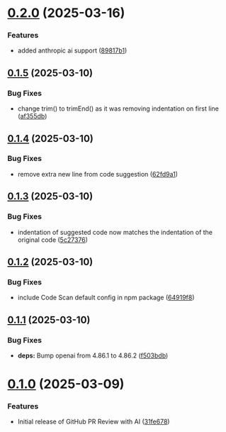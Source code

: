 # [0.2.0](https://github.com/laserburst/sf-ami/compare/0.1.5...0.2.0) (2025-03-16)

### Features

- added anthropic ai support ([89817b1](https://github.com/laserburst/sf-ami/commit/89817b11019d8e6a04970f4b3e4ccd5ba4ae0e26))

## [0.1.5](https://github.com/laserburst/sf-ami/compare/0.1.4...0.1.5) (2025-03-10)

### Bug Fixes

- change trim() to trimEnd() as it was removing indentation on first line ([af355db](https://github.com/laserburst/sf-ami/commit/af355db18908586ced5eb06e78762e03d7f39c50))

## [0.1.4](https://github.com/laserburst/sf-ami/compare/0.1.3...0.1.4) (2025-03-10)

### Bug Fixes

- remove extra new line from code suggestion ([62fd9a1](https://github.com/laserburst/sf-ami/commit/62fd9a12cc2fdab214111cdfa503a6031a1d64e7))

## [0.1.3](https://github.com/laserburst/sf-ami/compare/0.1.2...0.1.3) (2025-03-10)

### Bug Fixes

- indentation of suggested code now matches the indentation of the original code ([5c27376](https://github.com/laserburst/sf-ami/commit/5c27376270f53503f94839c617f2fa41a8ac7693))

## [0.1.2](https://github.com/laserburst/sf-ami/compare/0.1.1...0.1.2) (2025-03-10)

### Bug Fixes

- include Code Scan default config in npm package ([64919f8](https://github.com/laserburst/sf-ami/commit/64919f8cd6b8871df7ba8cb7e20b0636b7617760))

## [0.1.1](https://github.com/laserburst/sf-ami/compare/0.1.0...0.1.1) (2025-03-10)

### Bug Fixes

- **deps:** Bump openai from 4.86.1 to 4.86.2 ([f503bdb](https://github.com/laserburst/sf-ami/commit/f503bdb68c0fc12d23e07768c8cf83a2a4427dfe))

# [0.1.0](https://github.com/laserburst/sf-ami/compare/31fe678773a88732ff8b958663aec13e9c5ea848...0.1.0) (2025-03-09)

### Features

- Initial release of GitHub PR Review with AI ([31fe678](https://github.com/laserburst/sf-ami/commit/31fe678773a88732ff8b958663aec13e9c5ea848))
